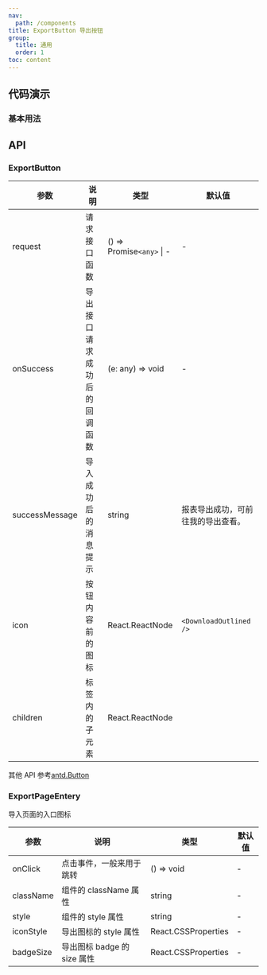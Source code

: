 ```yaml
---
nav:
  path: /components
title: ExportButton 导出按钮
group:
  title: 通用
  order: 1
toc: content
---
```


## 代码演示

### 基本用法

<code src="./demo/base.tsx"></code>

## API

### ExportButton

| 参数           | 说明                         | 类型                      | 默认值                             |
| -------------- | ---------------------------- | ------------------------- | ---------------------------------- |
| request        | 请求接口函数                 | () => Promise`<any>` \| - | -                                  |
| onSuccess      | 导出接口请求成功后的回调函数 | (e: any) => void          | -                                  |
| successMessage | 导入成功后的消息提示         | string                    | 报表导出成功，可前往我的导出查看。 |
| icon           | 按钮内容前的图标             | React.ReactNode           | `<DownloadOutlined />`             |
| children       | 标签内的子元素               | React.ReactNode           |

其他 API 参考[antd.Button](https://ant.design/components/button-cn/#API)

### ExportPageEntery

导入页面的入口图标

| 参数      | 说明                        | 类型                | 默认值 |
| --------- | --------------------------- | ------------------- | ------ |
| onClick   | 点击事件，一般来用于跳转    | () => void          | -      |
| className | 组件的 className 属性       | string              | -      |
| style     | 组件的 style 属性           | string              | -      |
| iconStyle | 导出图标的 style 属性       | React.CSSProperties | -      |
| badgeSize | 导出图标 badge 的 size 属性 | React.CSSProperties | -      |

